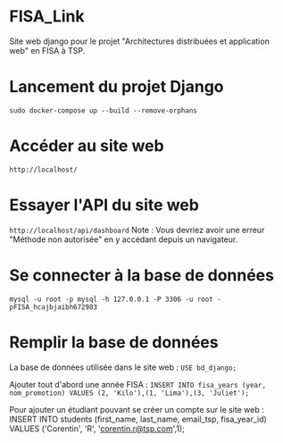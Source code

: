 # FISA_Link
Site web django pour le projet "Architectures distribuées et application web" en FISA à TSP.

# Lancement du projet Django
`sudo docker-compose up --build --remove-orphans`

# Accéder au site web 
`http://localhost/`

# Essayer l'API du site web
`http://localhost/api/dashboard`
Note : Vous devriez avoir une erreur "Méthode non autorisée" en y accédant depuis un navigateur.

# Se connecter à la base de données
`mysql -u root -p mysql -h 127.0.0.1 -P 3306 -u root -pFISA_hcajbjaibh672983`

# Remplir la base de données
La base de données utilisée dans le site web :
`USE bd_django;`

Ajouter tout d'abord une année FISA :
`INSERT INTO fisa_years (year, nom_promotion) VALUES (2, 'Kilo'),(1, 'Lima'),(3, 'Juliet');`

Pour ajouter un étudiant pouvant se créer un compte sur le site web :
INSERT INTO students (first_name, last_name, email_tsp, fisa_year_id) VALUES ('Corentin', 'R', 'corentin.r@tsp.com',1);

